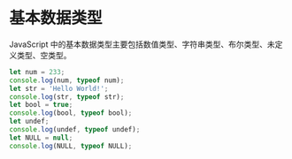 # 基本数据类型

JavaScript 中的基本数据类型主要包括数值类型、字符串类型、布尔类型、未定义类型、空类型。

```javascript
let num = 233;
console.log(num, typeof num);
let str = 'Hello World!';
console.log(str, typeof str);
let bool = true;
console.log(bool, typeof bool);
let undef;
console.log(undef, typeof undef);
let NULL = null;
console.log(NULL, typeof NULL);
```

